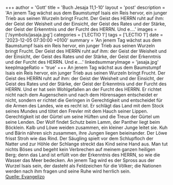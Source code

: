 +++
author = 'Gott'
title = 'Buch Jesaja 11,1-10'
layout = 'post'
description = 'An jenem Tag wächst aus dem Baumstumpf Isais ein Reis hervor, ein junger Trieb aus seinen Wurzeln bringt Frucht. Der Geist des HERRN ruht auf ihm: der Geist der Weisheit und der Einsicht, der Geist des Rates und der Stärke, der Geist der Erkenntnis und der Furcht des HERRN. Und e....'
images = ['/symbols/jasaja.jpg']
categories = ['LECTIO 1']
tags = ['LECTIO 1']
date = '2023-12-05 07:30:00 +0100'
summary = 'An jenem Tag wächst aus dem Baumstumpf Isais ein Reis hervor, ein junger Trieb aus seinen Wurzeln bringt Frucht. Der Geist des HERRN ruht auf ihm: der Geist der Weisheit und der Einsicht, der Geist des Rates und der Stärke, der Geist der Erkenntnis und der Furcht des HERRN. Und e....'
linkedsummaryImage = 'jasaja.jpg'
keepImageRatio = 'true'
+++
An jenem Tag wächst aus dem Baumstumpf Isais ein Reis hervor, ein junger Trieb aus seinen Wurzeln bringt Frucht.
Der Geist des HERRN ruht auf ihm: der Geist der Weisheit und der Einsicht, der Geist des Rates und der Stärke, der Geist der Erkenntnis und der Furcht des HERRN.
Und er hat sein Wohlgefallen an der Furcht des HERRN.<!--more--> Er richtet nicht nach dem Augenschein und nach dem Hörensagen entscheidet er nicht,
sondern er richtet die Geringen in Gerechtigkeit und entscheidet für die Armen des Landes, wie es recht ist. Er schlägt das Land mit dem Stock seines Mundes und tötet den Frevler mit dem Hauch seiner Lippen.
Gerechtigkeit ist der Gürtel um seine Hüften und die Treue der Gürtel um seine Lenden.
Der Wolf findet Schutz beim Lamm, der Panther liegt beim Böcklein. Kalb und Löwe weiden zusammen, ein kleiner Junge leitet sie.
Kuh und Bärin nähren sich zusammen, ihre Jungen liegen beieinander. Der Löwe frisst Stroh wie das Rind.
Der Säugling spielt vor dem Schlupfloch der Natter und zur Höhle der Schlange streckt das Kind seine Hand aus.
Man tut nichts Böses und begeht kein Verbrechen auf meinem ganzen heiligen Berg; denn das Land ist erfüllt von der Erkenntnis des HERRN, so wie die Wasser das Meer bedecken.
An jenem Tag wird es der Spross aus der Wurzel Isais sein, der dasteht als Feldzeichen für die Völker; die Nationen werden nach ihm fragen und seine Ruhe wird herrlich sein.<br> [Quelle: Evangelizo](https://evangeliumtagfuertag.org/DE/gospel)